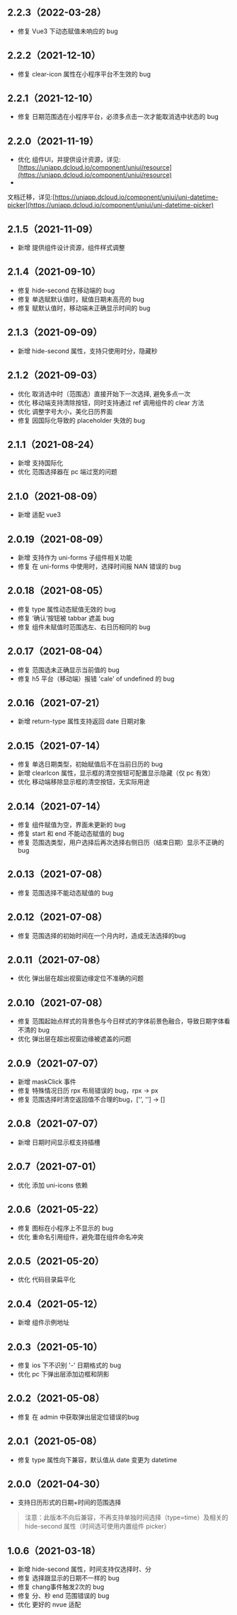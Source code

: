 ## 2.2.3（2022-03-28）

- 修复 Vue3 下动态赋值未响应的 bug

## 2.2.2（2021-12-10）

- 修复 clear-icon 属性在小程序平台不生效的 bug

## 2.2.1（2021-12-10）

- 修复 日期范围选在小程序平台，必须多点击一次才能取消选中状态的 bug

## 2.2.0（2021-11-19）

- 优化
  组件UI，并提供设计资源，详见:[https://uniapp.dcloud.io/component/uniui/resource](https://uniapp.dcloud.io/component/uniui/resource)
-

文档迁移，详见:[https://uniapp.dcloud.io/component/uniui/uni-datetime-picker](https://uniapp.dcloud.io/component/uniui/uni-datetime-picker)

## 2.1.5（2021-11-09）

- 新增 提供组件设计资源，组件样式调整

## 2.1.4（2021-09-10）

- 修复 hide-second 在移动端的 bug
- 修复 单选赋默认值时，赋值日期未高亮的 bug
- 修复 赋默认值时，移动端未正确显示时间的 bug

## 2.1.3（2021-09-09）

- 新增 hide-second 属性，支持只使用时分，隐藏秒

## 2.1.2（2021-09-03）

- 优化 取消选中时（范围选）直接开始下一次选择, 避免多点一次
- 优化 移动端支持清除按钮，同时支持通过 ref 调用组件的 clear 方法
- 优化 调整字号大小，美化日历界面
- 修复 因国际化导致的 placeholder 失效的 bug

## 2.1.1（2021-08-24）

- 新增 支持国际化
- 优化 范围选择器在 pc 端过宽的问题

## 2.1.0（2021-08-09）

- 新增 适配 vue3

## 2.0.19（2021-08-09）

- 新增 支持作为 uni-forms 子组件相关功能
- 修复 在 uni-forms 中使用时，选择时间报 NAN 错误的 bug

## 2.0.18（2021-08-05）

- 修复 type 属性动态赋值无效的 bug
- 修复 ‘确认’按钮被 tabbar 遮盖 bug
- 修复 组件未赋值时范围选左、右日历相同的 bug

## 2.0.17（2021-08-04）

- 修复 范围选未正确显示当前值的 bug
- 修复 h5 平台（移动端）报错 'cale' of undefined 的 bug

## 2.0.16（2021-07-21）

- 新增 return-type 属性支持返回 date 日期对象

## 2.0.15（2021-07-14）

- 修复 单选日期类型，初始赋值后不在当前日历的 bug
- 新增 clearIcon 属性，显示框的清空按钮可配置显示隐藏（仅 pc 有效）
- 优化 移动端移除显示框的清空按钮，无实际用途

## 2.0.14（2021-07-14）

- 修复 组件赋值为空，界面未更新的 bug
- 修复 start 和 end 不能动态赋值的 bug
- 修复 范围选类型，用户选择后再次选择右侧日历（结束日期）显示不正确的 bug

## 2.0.13（2021-07-08）

- 修复 范围选择不能动态赋值的 bug

## 2.0.12（2021-07-08）

- 修复 范围选择的初始时间在一个月内时，造成无法选择的bug

## 2.0.11（2021-07-08）

- 优化 弹出层在超出视窗边缘定位不准确的问题

## 2.0.10（2021-07-08）

- 修复 范围起始点样式的背景色与今日样式的字体前景色融合，导致日期字体看不清的 bug
- 优化 弹出层在超出视窗边缘被遮盖的问题

## 2.0.9（2021-07-07）

- 新增 maskClick 事件
- 修复 特殊情况日历 rpx 布局错误的 bug，rpx -> px
- 修复 范围选择时清空返回值不合理的bug，['', ''] -> []

## 2.0.8（2021-07-07）

- 新增 日期时间显示框支持插槽

## 2.0.7（2021-07-01）

- 优化 添加 uni-icons 依赖

## 2.0.6（2021-05-22）

- 修复 图标在小程序上不显示的 bug
- 优化 重命名引用组件，避免潜在组件命名冲突

## 2.0.5（2021-05-20）

- 优化 代码目录扁平化

## 2.0.4（2021-05-12）

- 新增 组件示例地址

## 2.0.3（2021-05-10）

- 修复 ios 下不识别 '-' 日期格式的 bug
- 优化 pc 下弹出层添加边框和阴影

## 2.0.2（2021-05-08）

- 修复 在 admin 中获取弹出层定位错误的bug

## 2.0.1（2021-05-08）

- 修复 type 属性向下兼容，默认值从 date 变更为 datetime

## 2.0.0（2021-04-30）

- 支持日历形式的日期+时间的范围选择

> 注意：此版本不向后兼容，不再支持单独时间选择（type=time）及相关的 hide-second 属性（时间选可使用内置组件 picker）

## 1.0.6（2021-03-18）

- 新增 hide-second 属性，时间支持仅选择时、分
- 修复 选择跟显示的日期不一样的 bug
- 修复 chang事件触发2次的 bug
- 修复 分、秒 end 范围错误的 bug
- 优化 更好的 nvue 适配
